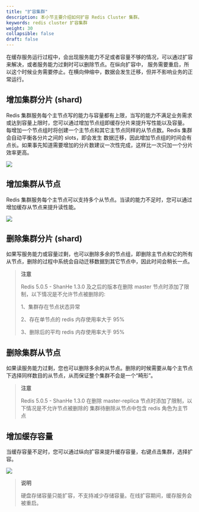 ```yaml
---
title: "扩容集群"
description: 本小节主要介绍如何扩容 Redis Cluster 集群。 
keywords: redis cluster 扩容集群
weight: 30
collapsible: false
draft: false
---
```




在缓存服务运行过程中，会出现服务能力不足或者容量不够的情况，可以通过扩容来解决，或者服务能力过剩时可以删除节点。在纵向扩容中， 服务需要重启，所以这个时候业务需要停止。在横向伸缩中，数据会发生迁移，但并不影响业务的正常运行。

## 增加集群分片 (shard)

Redis 集群服务每个主节点写的能力与容量都有上限，当写的能力不满足业务需求或达到容量上限时，您可以通过增加节点组即缓存分片来提升写性能以及容量。 每增加一个节点组时将创建一个主节点和其它主节点同样的从节点数。Redis 集群会自动平衡各分片之间的 slots，即会发生 数据迁移，因此增加节点组的时间会有点长。如果事先知道需要增加的分片数建议一次性完成，这样比一次只加一个分片效率更高。 

![](../../_images/add-master.png)

## 增加集群从节点

Redis 集群服务每个主节点可以支持多个从节点。当读的能力不足时，您可以通过增加缓存从节点来提升读性能。 

![](../../_images/add-replica.png)

## 删除集群分片 (shard)

如果写服务能力或容量过剩，也可以删除多余的节点组，即删除主节点和它的所有从节点，删除的过程中系统会自动迁移数据到其它节点中，因此时间会稍长一点。

> **注意**
> 
> Redis 5.0.5 - ShanHe 1.3.0 及之后的版本在删除 master 节点时添加了限制，以下情况是不允许节点被删除的:
>
> 1、集群存在节点状态异常
>
> 2、存在单节点的 redis 内存使用率大于 95% 
>
> 3、删除后的平均 redis 内存使用率大于 95% 

## 删除集群从节点

如果读服务能力过剩，您也可以删除多余的从节点。删除的时候需要从每个主节点下选择同样数目的从节点，从而保证整个集群不会是一个“畸形”。

> **注意**
>
> Redis 5.0.5 - ShanHe 1.3.0 在删除 master-replica 节点时添加了限制，以下情况是不允许节点被删除的
> 集群待删除从节点中包含 redis 角色为主节点

## 增加缓存容量

当缓存容量不足时，您可以通过纵向扩容来提升缓存容量，右键点击集群，选择扩容。

![](../../_images/scale-up.png)

>**说明**
>
>硬盘存储容量只能扩容，不支持减少存储容量。在线扩容期间，缓存服务会被重启。
